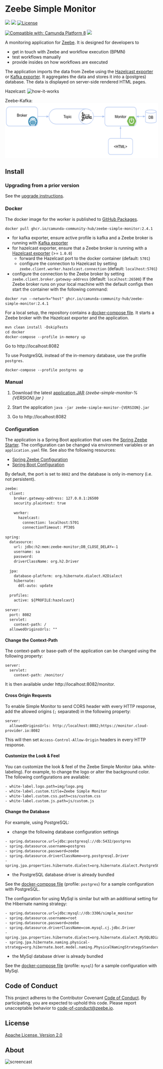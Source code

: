 Zeebe Simple Monitor
=========================

[![](https://img.shields.io/badge/Community%20Extension-An%20open%20source%20community%20maintained%20project-FF4700)](https://github.com/camunda-community-hub/community)
[![](https://img.shields.io/badge/Lifecycle-Stable-brightgreen)](https://github.com/Camunda-Community-Hub/community/blob/main/extension-lifecycle.md#stable-)
[![License](https://img.shields.io/badge/License-Apache%202.0-blue.svg)](https://opensource.org/licenses/Apache-2.0)

[![Compatible with: Camunda Platform 8](https://img.shields.io/badge/Compatible%20with-Camunda%20Platform%208-0072Ce)](https://github.com/camunda-community-hub/community/blob/main/extension-lifecycle.md#compatiblilty)
[![](https://img.shields.io/badge/Maintainer%20Wanted-This%20extension%20is%20in%20search%20of%20a%20Maintainer-ff69b4)](https://github.com/camunda-community-hub/community/blob/main/extension-lifecycle.md)

A monitoring application for [Zeebe](https://zeebe.io). It is designed for developers to

* get in touch with Zeebe and workflow execution (BPMN)
* test workflows manually
* provide insides on how workflows are executed 

The application imports the data from Zeebe using the [Hazelcast exporter](https://github.com/camunda-community-hub/zeebe-hazelcast-exporter) or [Kafka exporter](https://github.com/camunda-community-hub/zeebe-kafka-exporter). It aggregates the data and stores it into a (postgres) database. The data is displayed on server-side rendered HTML pages.

Hazelcast:
![how-it-works](docs/how-it-works.png)

Zeebe-Kafka:
![how-it-works](docs/kafka-exporter.png)

## Install

### Upgrading from a prior version

See the [upgrade instructions](./UPGRADE.md).

### Docker

The docker image for the worker is published to [GitHub Packages](https://github.com/orgs/camunda-community-hub/packages/container/package/zeebe-simple-monitor).

```
docker pull ghcr.io/camunda-community-hub/zeebe-simple-monitor:2.4.1
```

* for kafka exporter, ensure active profile is kafka and a Zeebe broker is running with [Kafka exporter](https://github.com/camunda-community-hub/zeebe-kafka-exporter)
* for hazelcast exporter, ensure that a Zeebe broker is running with a [Hazelcast exporter](https://github.com/camunda-community-hub/zeebe-hazelcast-exporter#install) (>= `1.0.0`)  
  * forward the Hazelcast port to the docker container (default: `5701`)
  *  configure the connection to Hazelcast by setting `zeebe.client.worker.hazelcast.connection` (default: `localhost:5701`)
* configure the connection to the Zeebe broker by setting `zeebe.client.broker.gateway-address` (default: `localhost:26500`)
If the Zeebe broker runs on your local machine with the default configs then start the container with the following command:  

```
docker run --network="host" ghcr.io/camunda-community-hub/zeebe-simple-monitor:2.4.1
```

For a local setup, the repository contains a [docker-compose file](docker/docker-compose.yml). It starts a Zeebe broker with the Hazelcast exporter and the application. 

```
mvn clean install -DskipTests
cd docker
docker-compose --profile in-memory up
```

Go to http://localhost:8082

To use PostgreSQL instead of the in-memory database, use the profile `postgres`. 

```
docker-compose --profile postgres up
```

### Manual

1. Download the latest [application JAR](https://github.com/zeebe-io/zeebe-simple-monitor/releases) _(zeebe-simple-monitor-%{VERSION}.jar
)_

1. Start the application
	`java -jar zeebe-simple-monitor-{VERSION}.jar`

1. Go to http://localhost:8082

### Configuration

The application is a Spring Boot application that uses the [Spring Zeebe Starter](https://github.com/zeebe-io/spring-zeebe). The configuration can be changed via environment variables or an `application.yaml` file. See also the following resources:
* [Spring Zeebe Configuration](https://github.com/zeebe-io/spring-zeebe#configuring-zeebe-connection)
* [Spring Boot Configuration](https://docs.spring.io/spring-boot/docs/current/reference/html/spring-boot-features.html#boot-features-external-config)

By default, the port is set to `8082` and the database is only in-memory (i.e. not persistent).

```
zeebe:
  client:
    broker.gateway-address: 127.0.0.1:26500
    security.plaintext: true
    
    worker:
      hazelcast:
        connection: localhost:5701
        connectionTimeout: PT30S

spring:
  datasource:
    url: jdbc:h2:mem:zeebe-monitor;DB_CLOSE_DELAY=-1
    username: sa
    password:
    driverClassName: org.h2.Driver

  jpa:
    database-platform: org.hibernate.dialect.H2Dialect
    hibernate:
      ddl-auto: update

  profiles:
    active: ${PROFILE:hazelcast}

server:
  port: 8082
  servlet:
    context-path: /
  allowedOriginsUrls: ""
```

#### Change the Context-Path

The context-path or base-path of the application can be changed using the following property:

``` 
server:
  servlet:
    context-path: /monitor/
```

It is then available under http://localhost:8082/monitor.

#### Cross Origin Requests

To enable Simple Monitor to send CORS header with every HTTP response,
add the allowed origins (`;` separated) in the following property:

``` 
server:
  allowedOriginsUrls: http://localhost:8082;https://monitor.cloud-provider.io:8082
```

This will then set ```Access-Control-Allow-Origin``` headers in every HTTP response.

#### Customize the Look & Feel

You can customize the look & feel of the Zeebe Simple Monitor (aka. white-labeling). For example, to change the logo or
alter the background color. The following configurations are available:

```
- white-label.logo.path=img/logo.png
- white-label.custom.title=Zeebe Simple Monitor
- white-label.custom.css.path=css/custom.css
- white-label.custom.js.path=js/custom.js
```

#### Change the Database

For example, using PostgreSQL:

* change the following database configuration settings

```
- spring.datasource.url=jdbc:postgresql://db:5432/postgres
- spring.datasource.username=postgres
- spring.datasource.password=zeebe
- spring.datasource.driverClassName=org.postgresql.Driver
- spring.jpa.properties.hibernate.dialect=org.hibernate.dialect.PostgreSQLDialect
```

* the PostgreSQL database driver is already bundled 

See the [docker-compose file](docker/docker-compose.yml) (profile: `postgres`) for a sample configuration with PostgreSQL. 

The configuration for using MySql is similar but with an additional setting for the Hibernate naming strategy:

```
- spring.datasource.url=jdbc:mysql://db:3306/simple_monitor
- spring.datasource.username=root
- spring.datasource.password=zeebe
- spring.datasource.driverClassName=com.mysql.cj.jdbc.Driver
- spring.jpa.properties.hibernate.dialect=org.hibernate.dialect.MySQL8Dialect
- spring.jpa.hibernate.naming.physical-strategy=org.hibernate.boot.model.naming.PhysicalNamingStrategyStandardImpl
```

* the MySql database driver is already bundled

See the [docker-compose file](docker/docker-compose.yml) (profile: `mysql`) for a sample configuration with MySql.

## Code of Conduct

This project adheres to the Contributor Covenant [Code of
Conduct](/CODE_OF_CONDUCT.md). By participating, you are expected to uphold
this code. Please report unacceptable behavior to code-of-conduct@zeebe.io.

## License

[Apache License, Version 2.0](/LICENSE)

## About

![screencast](docs/zeebe-simple-monitor.gif)
